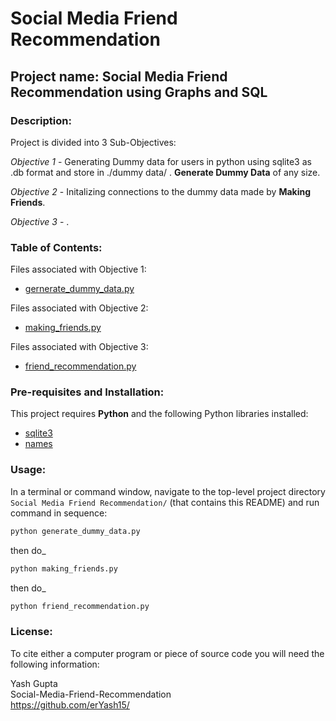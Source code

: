 # Social Media Friend Recommendation

## Project name: Social Media Friend Recommendation using Graphs and SQL

### Description: 

Project is divided into 3 Sub-Objectives:

_Objective 1_ - Generating Dummy data for users in python using sqlite3 as .db format and store in ./dummy data/ . **Generate Dummy Data** of any size.

_Objective 2_ - Initalizing connections to the dummy data made by **Making Friends**.

_Objective 3_ -  .

### Table of Contents:

Files associated with Objective 1:

- [gernerate_dummy_data.py](https://github.com/erYash15)

Files associated with Objective 2:

- [making_friends.py](https://github.com/erYash15)

Files associated with Objective 3:

- [friend_recommendation.py](https://github.com/erYash15)

### Pre-requisites and Installation:
This project requires **Python** and the following Python libraries installed:

- [sqlite3](https://docs.python.org/3/library/sqlite3.html)
- [names](https://pypi.org/project/names/)

### Usage:

In a terminal or command window, navigate to the top-level project directory `Social Media Friend Recommendation/` (that contains this README) and run command in sequence:

```bash
python generate_dummy_data.py
```

then do_
```bash
python making_friends.py
```

then do_
```bash
python friend_recommendation.py
```
 

### License:

To cite either a computer program or piece of source code you will need the following information:

Yash Gupta<br />Social-Media-Friend-Recommendation
<br />https://github.com/erYash15/

